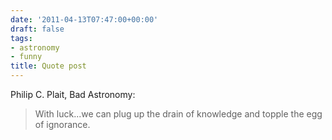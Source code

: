 ```yaml
---
date: '2011-04-13T07:47:00+00:00'
draft: false
tags:
- astronomy
- funny
title: Quote post
---
```


Philip C. Plait, Bad Astronomy:

>With luck...we can plug up the drain of knowledge and topple the egg of ignorance.
